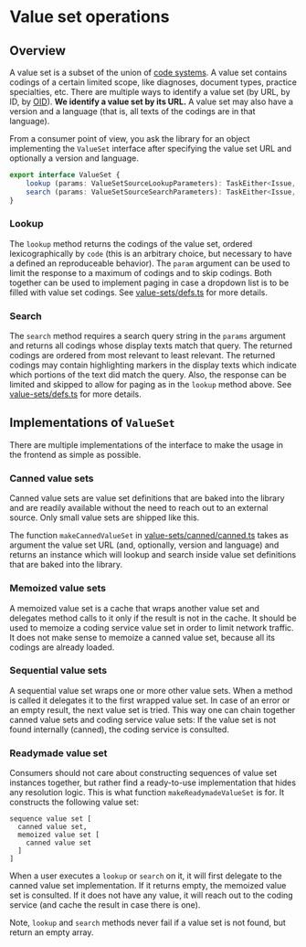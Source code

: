 # Value set operations

## Overview

A value set is a subset of the union of [code systems](./codeable-concept-resolution.md).
A value set contains codings of a certain limited scope, like diagnoses, document types, practice specialties, etc.
There are multiple ways to identify a value set (by URL, by ID, by [OID](https://www.hl7.org/fhir/dstu2/extension-valueset-oid.html)).
**We identify a value set by its URL.**
A value set may also have a version and a language (that is, all texts of the codings are in that language).

From a consumer point of view, you ask the library for an object implementing the `ValueSet` interface after specifying the value set URL and optionally a version and language.

```ts
export interface ValueSet {
    lookup (params: ValueSetSourceLookupParameters): TaskEither<Issue, ValueSetLookupCoding[]>;
    search (params: ValueSetSourceSearchParameters): TaskEither<Issue, ValueSetSearchCoding[]>;
}
```

### Lookup

The `lookup` method returns the codings of the value set, ordered lexicographically by `code` (this is an arbitrary choice, but necessary to have a defined an reproduceable behavior).
The `param` argument can be used to limit the response to a maximum of codings and to skip codings.
Both together can be used to implement paging in case a dropdown list is to be filled with value set codings.
See [value-sets/defs.ts](../src/resolve-codings/value-sets/defs.ts) for more details.

### Search

The `search` method requires a search query string in the `params` argument and returns all codings whose display texts match that query.
The returned codings are ordered from most relevant to least relevant.
The returned codings may contain highlighting markers in the display texts which indicate which portions of the text did match the query.
Also, the response can be limited and skipped to allow for paging as in the `lookup` method above.
See [value-sets/defs.ts](../src/resolve-codings/value-sets/defs.ts) for more details.


## Implementations of `ValueSet `

There are multiple implementations of the interface to make the usage in the frontend as simple as possible.


### Canned value sets

Canned value sets are value set definitions that are baked into the library and are readily available without the need to reach out to an external source.
Only small value sets are shipped like this.

The function `makeCannedValueSet` in [value-sets/canned/canned.ts](../src/resolve-codings/value-sets/canned/canned.ts) takes as argument the value set URL (and, optionally, version and language) and returns an instance which will lookup and search inside value set definitions that are baked into the library.

### Memoized value sets

A memoized value set is a cache that wraps another value set and delegates method calls to it only if the result is not in the cache.
It should be used to memoize a coding service value set in order to limit network traffic.
It does not make sense to memoize a canned value set, because all its codings are already loaded.

### Sequential value sets

A sequential value set wraps one or more other value sets.
When a method is called it delegates it to the first wrapped value set.
In case of an error or an empty result, the next value set is tried.
This way one can chain together canned value sets and coding service value sets: If the value set is not found internally (canned), the coding service is consulted.

### Readymade value set

Consumers should not care about constructing sequences of value set instances together, but rather find a ready-to-use implementation that hides any resolution logic.
This is what function `makeReadymadeValueSet` is for.
It constructs the following value set:

```
sequence value set [
  canned value set,
  memoized value set [
    canned value set
  ]
]
```

When a user executes a `lookup` or `search` on it, it will first delegate to the canned value set implementation.
If it returns empty, the memoized value set is consulted.
If it does not have any value, it will reach out to the coding service (and cache the result in case there is one).

Note, `lookup` and `search` methods never fail if a value set is not found, but return an empty array.
